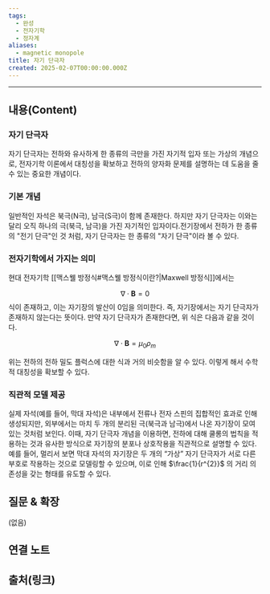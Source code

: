 ```yaml
---
tags:
  - 완성
  - 전자기학
  - 정자계
aliases:
  - magnetic monopole
title: 자기 단극자
created: 2025-02-07T00:00:00.000Z
---
```


---

## 내용(Content)

### 자기 단극자

자기 단극자는 전하와 유사하게 한 종류의 극만을 가진 자기적 입자 또는 가상의 개념으로, 전자기학 이론에서 대칭성을 확보하고 전하의 양자화 문제를 설명하는 데 도움을 줄 수 있는 중요한 개념이다.

### 기본 개념

일반적인 자석은 북극(N극), 남극(S극)이 함께 존재한다. 하지만 자기 단극자는 이와는 달리 오직 하나의 극(북극, 남극)을 가진 자기적인 입자이다.전기장에서 전하가 한 종류의 "전기 단극"인 것 처럼, 자기 단극자는 한 종류의 "자기 단극"이라 볼 수 있다.

### 전자기학에서 가지는 의미

현대 전자기학 [[맥스웰 방정식#맥스웰 방정식이란?|Maxwell 방정식]]에서는

$$
\nabla \cdot \mathbf{B} = 0
$$
식이 존재하고, 이는 자기장의 발산이 0임을 의미한다. 즉, 자기장에서는 자기 단극자가 존재하지 않는다는 뜻이다. 만약 자기 단극자가 존재한다면, 위 식은 다음과 같을 것이다.

$$
\nabla \cdot \mathbf{B} = \mu_{0}\rho_{m}
$$

위는 전하의 전하 밀도 플럭스에 대한 식과 거의 비슷함을 알 수 있다. 이렇게 해서 수학적 대칭성을 확보할 수 있다.

### 직관적 모델 제공

실제 자석(예를 들어, 막대 자석)은 내부에서 전류나 전자 스핀의 집합적인 효과로 인해 생성되지만, 외부에서는 마치 두 개의 분리된 극(북극과 남극)에서 나온 자기장이 모여있는 것처럼 보인다. 이때, 자기 단극자 개념을 이용하면, 전하에 대해 쿨롱의 법칙을 적용하는 것과 유사한 방식으로 자기장의 분포나 상호작용을 직관적으로 설명할 수 있다.  
예를 들어, 멀리서 보면 막대 자석의 자기장은 두 개의 “가상” 자기 단극자가 서로 다른 부호로 작용하는 것으로 모델링할 수 있으며, 이로 인해 $\frac{1}{r^{2}}$ 의 거리 의존성을 갖는 형태를 유도할 수 있다.

## 질문 & 확장

(없음)

## 연결 노트

## 출처(링크)





